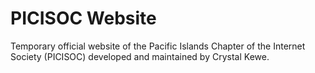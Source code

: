 # PICISOC Website
Temporary official website of the Pacific Islands Chapter of the Internet Society (PICISOC) developed and maintained by Crystal Kewe.
